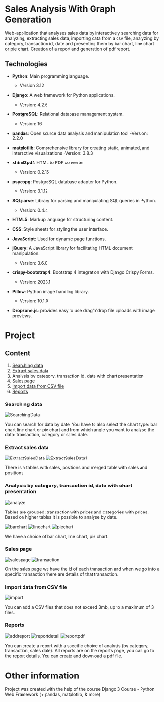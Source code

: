 #  Sales Analysis With Graph Generation

Web-application that analyses sales data by interactively searching data for analyzing, extracting sales data, importing data from a csv file, analyzing by category, transaction id, date and presenting them by bar chart, line chart or pie chart. Creation of a report and generation of pdf report.

## Technologies
- **Python**: Main programming language.
    -  Version 3.12

- **Django**: A web framework for Python applications.
    - Version: 4.2.6

- **PostgreSQL**: Relational database management system.
    - Version: 16

- **pandas**:  Open source data analysis and manipulation tool
    -Version: 2.2.0

- **matplotlib**: Comprehensive library for creating static, animated, and interactive visualizations
    -Version: 3.8.3

- **xhtml2pdf**: HTML to PDF converter
    - Version: 0.2.15

- **psycopg**: PostgreSQL database adapter for Python.
    - Version: 3.1.12

- **SQLparse**: Library for parsing and manipulating SQL queries in Python.
  - Version: 0.4.4

- **HTML5**: Markup language for structuring content.

- **CSS**: Style sheets for styling the user interface.

- **JavaScript**: Used for dynamic page functions.

- **jQuery**: A JavaScript library for facilitating HTML document manipulation.
  - Version: 3.6.0

- **crispy-bootstrap4**: Bootstrap 4 integration with Django Crispy Forms.
    - Version: 2023.1

- **Pillow**: Python image handling library.
    - Version: 10.1.0

- **Dropzone.js**:  provides easy to use drag'n'drop file uploads with image previews.

# Project

## Content

1. [Searching data](#searching-data)
2. [Extract sales data](#extract-sales-data)
3. [Analysis by category, transaction id, date with chart presentation](#analysis-by-category-transaction-id-date-with-chart-presentation)
4. [Sales page](#sales-page)
5. [Import data from CSV file](#import-data-from-csv-file)
6. [Reports](#reports)

### Searching data

![SearchingData](./imagesforreadme/serachingdata.png)

You can search for data by date. You have to also select the chart type: bar chart line chart or pie chart and from which angle you want to analyse the data: transaction, category or sales date.

### Extract sales data

![ExtractSalesData](./imagesforreadme/extractsalestata.png)
![ExtractSalesData1](./imagesforreadme/extractsalesdata1.png)

There is a tables with sales, positions and merged table with sales and positions

### Analysis by category, transaction id, date with chart presentation

![analyze](./imagesforreadme/analyze.png)

Tables are grouped: transaction with prices and categories with prices.
Based on higher tables it is possible to analyse by date.

![barchart](./imagesforreadme/barchart.png)
![linechart](./imagesforreadme/linechart.png)
![piechart](./imagesforreadme/piechart.png)

We have a choice of bar chart, line chart, pie chart.

### Sales page

![salespage](./imagesforreadme/salespage.png)
![transaction](./imagesforreadme/transactiondetail.png)

On the sales page we have the id of each transaction and when we go into a specific transaction there are details of that transaction.

### Import data from CSV file

![import](./imagesforreadme/import.png)

You can add a CSV files that does not exceed 3mb, up to a maximum of 3 files.

### Reports

![addreport](./imagesforreadme/addreport.png)
![reportdetail](./imagesforreadme/reportdetail.png)
![reportpdf](./imagesforreadme/reportpdf.png)

You can create a report with a specific choice of analysis (by category, transaction, sales date). All reports are on the reports page, you can go to the report details. You can create and download a pdf file.

# Other information

Project was created with the help of the course Django 3 Course - Python Web Framework (+ pandas, matplotlib, & more)
